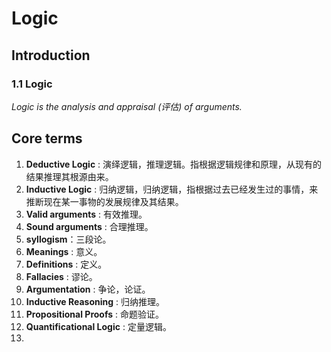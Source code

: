 # Logic

## Introduction

### 1.1 Logic

 *Logic is the analysis and appraisal (评估) of arguments.*  

## Core terms

1. **Deductive Logic** :  演绎逻辑，推理逻辑。指根据逻辑规律和原理，从现有的结果推理其根源由来。
2. **Inductive Logic** :  归纳逻辑，归纳逻辑，指根据过去已经发生过的事情，来推断现在某一事物的发展规律及其结果。
3.  **Valid arguments** : 有效推理。
4. **Sound arguments** :  合理推理。
5.  **syllogism**：三段论。
6. **Meanings** :  意义。
7. **Definitions** : 定义。
8. **Fallacies** :  谬论。
9. **Argumentation** : 争论，论证。
10. **Inductive Reasoning** : 归纳推理。
11.  **Propositional Proofs** : 命题验证。
12.  **Quantificational Logic** : 定量逻辑。
13. 

## 

